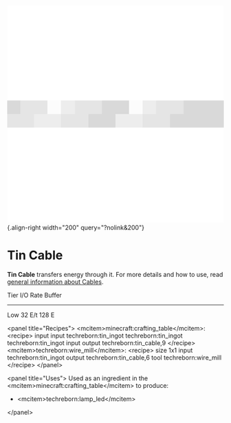 ![Tin Cable](/media/mods/techreborn/tin_cable.png){.align-right width="200" query="?nolink&200"}

# Tin Cable

**Tin Cable** transfers energy through it. For more details and how to use, read [general information about Cables](/energy/cables).

  Tier   I/O Rate   Buffer
  ------ ---------- --------
  Low    32 E/t     128 E

\<panel title="Recipes"\> \<mcitem\>minecraft:crafting_table\</mcitem\>: \<recipe\> input input techreborn:tin_ingot techreborn:tin_ingot techreborn:tin_ingot input output techreborn:tin_cable,9 \</recipe\>\
\<mcitem\>techreborn:wire_mill\</mcitem\>: \<recipe\> size 1x1 input techreborn:tin_ingot output techreborn:tin_cable,6 tool techreborn:wire_mill \</recipe\> \</panel\>

\<panel title="Uses"\> Used as an ingredient in the \<mcitem\>minecraft:crafting_table\</mcitem\> to produce:

- \<mcitem\>techreborn:lamp_led\</mcitem\>

\</panel\>
